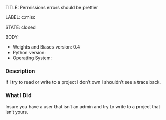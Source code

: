 TITLE:
Permissions errors should be prettier

LABEL:
c:misc

STATE:
closed

BODY:
* Weights and Biases version: 0.4
* Python version:
* Operating System:

### Description

If I try to read or write to a project I don’t own I shouldn’t see a trace back.

### What I Did

Insure you have a user that isn’t an admin and try to write to a project that isn’t yours.


